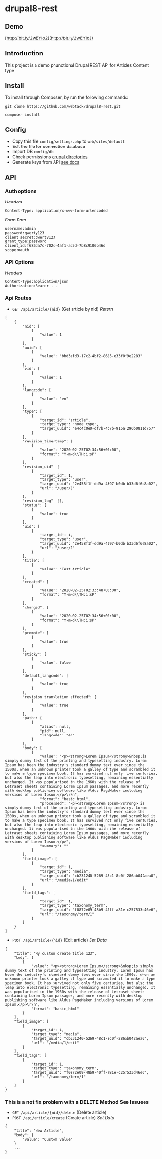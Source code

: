 # drupal8-rest

## Demo
[http://bit.ly/2wEYIo2](http://bit.ly/2wEYIo2)

## Introduction

This project is a demo phunctional Drupal REST API for Articles Content type

## Install

To install through Composer, by run the following commands:
```
git clone https://github.com/webtack/drupal8-rest.git
```

```$xslt
composer install
```

## Config

- Copy this file `config/settings.php` to `web/sites/default`
- Edit the file for connection database
- Import DB `config/db` 
- Check permissions [drupal directories](https://www.drupal.org/forum/support/post-installation/2016-09-22/file-and-directory-permissions-lets-finally-get-this)
- Generate keys from API [see docs](https://www.drupal.org/project/simple_oauth) 

## API

### Auth options
*Headers*
```$xslt
Content-Type: application/x-www-form-urlencoded
```

*Form Data*
```$xslt
username:admin
password:qwerty123
client_secret:qwerty123
grant_type:password
client_id:f685da7c-702c-4af1-ad5d-7b8c9106b46d
scope:oauth
```

### API Options
*Headers*
```$xslt
Content-Type:application/json
Authorization:Bearer ...
```

### Api Routes

- `GET /api/article/{nid}` (Get article by nid)
*Return*
```$xslt
[
    {
        "nid": [
            {
                "value": 1
            }
        ],
        "uuid": [
            {
                "value": "bbd3efd3-17c2-4bf2-8625-e33f0f9e2283"
            }
        ],
        "vid": [
            {
                "value": 1
            }
        ],
        "langcode": [
            {
                "value": "en"
            }
        ],
        "type": [
            {
                "target_id": "article",
                "target_type": "node_type",
                "target_uuid": "e4c4c0e0-df7b-4c7b-915a-296b0811d757"
            }
        ],
        "revision_timestamp": [
            {
                "value": "2020-02-25T02:34:56+00:00",
                "format": "Y-m-d\\TH:i:sP"
            }
        ],
        "revision_uid": [
            {
                "target_id": 1,
                "target_type": "user",
                "target_uuid": "2e458f1f-dd9a-4397-b0db-b33d6f6e8a02",
                "url": "/user/1"
            }
        ],
        "revision_log": [],
        "status": [
            {
                "value": true
            }
        ],
        "uid": [
            {
                "target_id": 1,
                "target_type": "user",
                "target_uuid": "2e458f1f-dd9a-4397-b0db-b33d6f6e8a02",
                "url": "/user/1"
            }
        ],
        "title": [
            {
                "value": "Test Article"
            }
        ],
        "created": [
            {
                "value": "2020-02-25T02:33:48+00:00",
                "format": "Y-m-d\\TH:i:sP"
            }
        ],
        "changed": [
            {
                "value": "2020-02-25T02:34:56+00:00",
                "format": "Y-m-d\\TH:i:sP"
            }
        ],
        "promote": [
            {
                "value": true
            }
        ],
        "sticky": [
            {
                "value": false
            }
        ],
        "default_langcode": [
            {
                "value": true
            }
        ],
        "revision_translation_affected": [
            {
                "value": true
            }
        ],
        "path": [
            {
                "alias": null,
                "pid": null,
                "langcode": "en"
            }
        ],
        "body": [
            {
                "value": "<p><strong>Lorem Ipsum</strong>&nbsp;is simply dummy text of the printing and typesetting industry. Lorem Ipsum has been the industry's standard dummy text ever since the 1500s, when an unknown printer took a galley of type and scrambled it to make a type specimen book. It has survived not only five centuries, but also the leap into electronic typesetting, remaining essentially unchanged. It was popularised in the 1960s with the release of Letraset sheets containing Lorem Ipsum passages, and more recently with desktop publishing software like Aldus PageMaker including versions of Lorem Ipsum.</p>\r\n",
                "format": "basic_html",
                "processed": "<p><strong>Lorem Ipsum</strong> is simply dummy text of the printing and typesetting industry. Lorem Ipsum has been the industry's standard dummy text ever since the 1500s, when an unknown printer took a galley of type and scrambled it to make a type specimen book. It has survived not only five centuries, but also the leap into electronic typesetting, remaining essentially unchanged. It was popularised in the 1960s with the release of Letraset sheets containing Lorem Ipsum passages, and more recently with desktop publishing software like Aldus PageMaker including versions of Lorem Ipsum.</p>",
                "summary": ""
            }
        ],
        "field_image": [
            {
                "target_id": 1,
                "target_type": "media",
                "target_uuid": "cb231240-5269-48c1-8c0f-286ab042aea0",
                "url": "/media/1/edit"
            }
        ],
        "field_tags": [
            {
                "target_id": 1,
                "target_type": "taxonomy_term",
                "target_uuid": "f0872e09-48b9-40ff-a81e-c257533d46e6",
                "url": "/taxonomy/term/1"
            }
        ]
    }
]
```
- `POST /api/article/{nid}` (Edit article)
*Set Data*
```$xslt
{
    "title": "My custom create title 123",
    "body": [
        {
            "value": "<p><strong>Lorem Ipsum</strong>&nbsp;is simply dummy text of the printing and typesetting industry. Lorem Ipsum has been the industry's standard dummy text ever since the 1500s, when an unknown printer took a galley of type and scrambled it to make a type specimen book. It has survived not only five centuries, but also the leap into electronic typesetting, remaining essentially unchanged. It was popularised in the 1960s with the release of Letraset sheets containing Lorem Ipsum passages, and more recently with desktop publishing software like Aldus PageMaker including versions of Lorem Ipsum.</p>\r\n",
            "format": "basic_html"
        }
    ],
    "field_image": [
        {
            "target_id": 1,
            "target_type": "media",
            "target_uuid": "cb231240-5269-48c1-8c0f-286ab042aea0",
            "url": "/media/1/edit"
        }
    ],
    "field_tags": [
        {
            "target_id": 1,
            "target_type": "taxonomy_term",
            "target_uuid": "f0872e09-48b9-40ff-a81e-c257533d46e6",
            "url": "/taxonomy/term/1"
        }
    ]
}
```
### This is a not fix problem with a DELETE Method [See Issuees](https://www.drupal.org/project/drupal/issues/2949017)
- `GET /api/article/{nid}/delete` (Delete article)
- `POST /api/article/create` (Create article)
*Set Data*
```$xslt
{
    "title": "New Article",
    "body": {
        "value": "Custom value"
    }
    ...
}
```